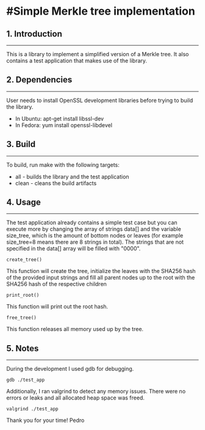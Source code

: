 #Simple Merkle tree implementation
==============


## 1. Introduction
--------------

This is a library to implement a simplified version of a Merkle tree. It also contains a test application that makes use of the library.


## 2. Dependencies
--------------

User needs to install OpenSSL development libraries before trying to build the library.
- In Ubuntu:
	apt-get install libssl-dev
- In Fedora:
	yum install openssl-libdevel


## 3. Build
--------------

To build, run make with the following targets: 
- all - builds the library and the test application 
- clean - cleans the build artifacts 


## 4. Usage
--------------

The test application already contains a simple test case but you can execute more by changing the array of strings data[] and the variable size_tree, which is the amount of bottom nodes or leaves (for example size_tree=8 means there are 8 strings in total). The strings that are not specified in the data[] array will be filled with "0000".

	create_tree()
This function will create the tree, initialize the leaves with the SHA256 hash of the provided input strings and fill all parent nodes up to the root with the SHA256 hash of the respective children

	print_root()
This function will print out the root hash.

	free_tree()
This function releases all memory used up by the tree.


## 5. Notes
--------------

During the development I used gdb for debugging.

	gdb ./test_app

Additionally, I ran valgrind to detect any memory issues. There were no errors or leaks and all allocated heap space was freed.

	valgrind ./test_app


Thank you for your time! 
Pedro
